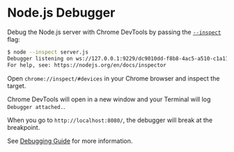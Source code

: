 # Node.js Debugger

Debug the Node.js server with Chrome DevTools by passing the [`--inspect`](https://nodejs.org/api/debugger.html#debugger_v8_inspector_integration_for_node_js) flag:

```sh
$ node --inspect server.js
Debugger listening on ws://127.0.0.1:9229/dc9010dd-f8b8-4ac5-a510-c1a114ec7d29
For help, see: https://nodejs.org/en/docs/inspector
```

Open `chrome://inspect/#devices` in your Chrome browser and inspect the target.

Chrome DevTools will open in a new window and your Terminal will log `Debugger attached.`.

When you go to `http://localhost:8080/`, the debugger will break at the breakpoint.

See [Debugging Guide](https://nodejs.org/en/docs/guides/debugging-getting-started/) for more information.
